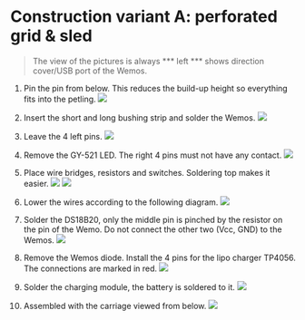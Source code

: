# Construction variant A: perforated grid & sled

> The view of the pictures is always *** left *** shows direction cover/USB port of the Wemos.

1. Pin the pin from below. This reduces the build-up height so everything fits into the petling.
![](/pics/BB/1.jpg)
1. Insert the short and long bushing strip and solder the Wemos.
![](/pics/BB/2.jpg)
1. Leave the 4 left pins.
![](/pics/BB/3.jpg)
1. Remove the GY-521 LED. The right 4 pins must not have any contact.
![](/pics/BB/4.jpg)
1. Place wire bridges, resistors and switches. Soldering top makes it easier.
![](/pics/BB/5.jpg)
![](/pics/BB/6.jpg)
1. Lower the wires according to the following diagram.
![](/pics/BB/7.jpg)

1. Solder the DS18B20, only the middle pin is pinched by the resistor on the pin of the Wemo. Do not connect the other two (Vcc, GND) to the Wemos.
![](/pics/BB/8.jpg)

1. Remove the Wemos diode.
Install the 4 pins for the lipo charger TP4056. The connections are marked in red.
![](/pics/BB/9.jpg)

1. Solder the charging module, the battery is soldered to it.
![](/pics/BB/10.jpg)

1. Assembled with the carriage viewed from below.
![](/pics/BB/11.jpg)